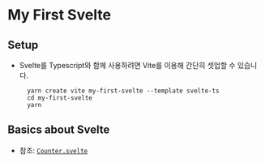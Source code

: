 # My First Svelte

## Setup
- Svelte를 Typescript와 함께 사용하려면 Vite를 이용해 간단히 셋업할 수 있습니다.

  ```shell
    yarn create vite my-first-svelte --template svelte-ts
    cd my-first-svelte
    yarn
  ```

## Basics about Svelte
- 참조: [`Counter.svelte`](./src/lib/Counter.svelte)

